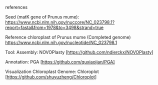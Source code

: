 references

Seed (matK gene of Prunus mume):
https://www.ncbi.nlm.nih.gov/nuccore/NC_023798.1?report=fasta&from=1978&to=3498&strand=true

Reference chloroplast of Prunus mume (Completed genome)
https://www.ncbi.nlm.nih.gov/nucleotide/NC_023798.1

Tool:
Assembly:
NOVOPlasty [https://github.com/ndierckx/NOVOPlasty]

Annotation:
PGA [https://github.com/quxiaojian/PGA]

Visualization Chloroplast Genome:
Chloroplot [https://github.com/shuyuzheng/Chloroplot]